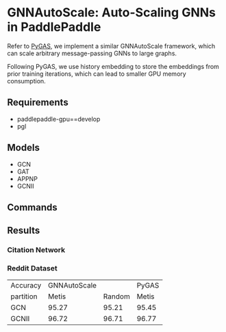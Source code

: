 # GNNAutoScale: Auto-Scaling GNNs in PaddlePaddle

Refer to [PyGAS](https://github.com/rusty1s/pyg_autoscale), we implement a similar GNNAutoScale framework, which can scale arbitrary message-passing GNNs to large graphs.

Following PyGAS, we use history embedding to store the embeddings from prior training iterations, which can lead to smaller GPU memory consumption.

## Requirements

- paddlepaddle-gpu==develop
- pgl

## Models

- GCN
- GAT
- APPNP
- GCNII

## Commands


## Results

### Citation Network


### Reddit Dataset

<table>
   <tr>
      <td>Accuracy</td>
      <td>GNNAutoScale</td>
      <td></td>
      <td>PyGAS</td>
   </tr>
   <tr>
      <td>partition</td>
      <td>Metis</td>
      <td>Random </td>
      <td>Metis</td>
   </tr>
   <tr>
      <td>GCN</td>
      <td>95.27</td>
      <td>95.21</td>
      <td>95.45</td>
   </tr>
   <tr>
      <td>GCNII</td>
      <td>96.72</td>
      <td>96.71</td>
      <td>96.77</td>
   </tr>
</table>
